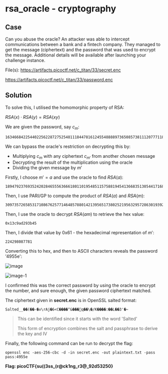 # rsa_oracle - cryptography

## Case

Can you abuse the oracle?
An attacker was able to intercept communications between a bank and a fintech company. They managed to get the message (ciphertext) and the password that was used to encrypt the message.
Additional details will be available after launching your challenge instance.

File(s): https://artifacts.picoctf.net/c_titan/33/secret.enc

https://artifacts.picoctf.net/c_titan/33/password.enc

## Solution

To solve this, I utilised the homomorphic property of RSA:

$RSA(x) \cdot RSA(y) = RSA(xy)$

We are given the password, say $c_m$:

```
1634668422544022562287275254811184478161245548888973650857381112077711852144181630709254123963471597994127621183174673720047559236204808750789430675058597
```

We can bypass the oracle's restriction on decrypting this by:
- Multiplying $c_m$ with any ciphertext $c_{m'}$ from another chosen message
- Decrypting the result of the multiplication using the oracle
- Dividing the given message by $m'$

Firstly, I choose $m' = a$ and use the oracle to find $RSA(a)$: 

```
1894792376935242028465556366618011019548511575881945413668351305441716829547731248120542989065588556431978903597240454296152579184569578379625520200356186
```

Then, I use PARI/GP to compute the product of $RSA(a)$ and $RSA(m)$:

```
3097357265853171086762577146485788014213956517380252195632957286301939282740082358975030469184398860527445348937879783156475536146366758154420391810256611847120173988337373791004871904106220076227501246689936260227532178819705625123684123321350185635500398774070100065478919921540000252731735761585821431042
```
Then, I use the oracle to decrypt $RSA(am)$ to retrieve the hex value:

```
0x13c9ad293b45
```

Then, I divide that value by 0x61 - the hexadecimal representation of $m'$:

```
224298087781
```

Converting this to hex, and then to ASCII characters reveals the password '4955e':

![image](https://github.com/user-attachments/assets/a33808e1-9341-4e9c-8ab0-b9273d9ff75b)


![image-1](https://github.com/user-attachments/assets/2ac3e735-4601-4685-afc1-9fa53be305af)


I confirmed this was the correct password by using the oracle to encrypt the number, and sure enough, the given password ciphertext matched.

The ciphertext given in __secret.enc__ is in OpenSSL salted format:

```
Salted__��(��-�v\rAj�6<C����^&���򃤱q��\�/K����:��L��3'�~ 
```
> This can be identified since it starts with the word 'Salted'
> 
> This form of encryption combines the salt and passphrase to derive the key and IV

Finally, the following command can be run to decrypt the flag:

```
openssl enc -aes-256-cbc -d -in secret.enc -out plaintext.txt -pass pass:4955e
```

**Flag: picoCTF{su((3ss_(r@ck1ng_r3@_92d53250}**









